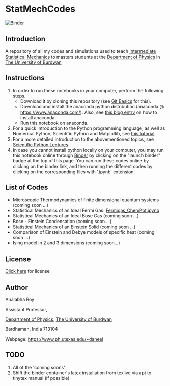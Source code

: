 # StatMechCodes

[![Binder](https://mybinder.org/badge_logo.svg)](https://mybinder.org/v2/gh/hariseldon99/StatmechCodes/master)
## Introduction
A repository of all my codes and simulations used to teach [Intermediate Statistical Mechanics](https://bit.ly/mphys0401) to masters students at the 
[Department of Physics](https://sites.google.com/a/phys.buruniv.ac.in/physics/) in [The University of Burdwan](https://www.buruniv.ac.in/)

## Instructions

1. In order to run these notebooks in your computer, perform the following steps.
    * Download it by cloning this repository (see [Git Basics](https://git-scm.com/book/en/v2/Git-Basics-Getting-a-Git-Repository)  for this).
    * Download and install the anaconda python distribution (anaconda @ https://www.anaconda.com/). Also, see [this blog entry](https://fangohr.github.io/blog/installation-of-python-spyder-numpy-sympy-scipy-pytest-matplotlib-via-anaconda.html) on how to install anaconda.
    * Run this notebook on anaconda.
2. For a quick introduction to the Python programming language, as well as Numerical Python, Scientific Python and Matplotlib, see [this tutorial](https://cs231n.github.io/python-numpy-tutorial/)
3. For a more detailed introduction to the abovementioned topics, see [Scientific Python Lectures](https://github.com/jrjohansson/scientific-python-lectures).
4. In case you cannot install python locally on your computer, you may run this notebook online through [Binder](https://mybinder.org) by clicking on the "launch binder" badge at the top of this page. You can run these codes online by clicking on the binder link, and then running the different codes by clicking on the corresponding files with '.ipynb' extension.

## List of Codes

* Microscopic Thermodynamics of finite dimensional quantum systems (coming soon ...)
* Statistical Mechanics of an Ideal Fermi Gas: [Fermigas_ChemPot.ipynb](Fermigas_ChemPot.ipynb)
* Statistical Mechanics of an Ideal Bose Gas (coming soon ...)
* Bose - Einstein Condensation (coming soon ...)
* Statistical Mechanics of an Einstein Solid (coming soon ...)
* Comparison of Einstein and Debye models of specific heat (coming soon ...)
* Ising model in 2 and 3 dimensions (coming soon...)


## License

[Click here](LICENSE) for license

## Author

Analabha Roy

Assistant Professor,

[Department of Physics](https://sites.google.com/a/phys.buruniv.ac.in/physics/), [The University of Burdwan](https://www.buruniv.ac.in/)

Bardhaman, India 713104

Webpage: https://www.ph.utexas.edu/~daneel

## TODO

1. All of the 'coming soons'
2. Shift the binder container's latex installation from texlive via apt to tinytex manual (if possible)
